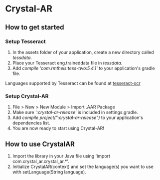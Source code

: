 # Crystal-AR

## How to get started
### Setup Tesseract
1. In the assets folder of your application, create a new directory called *tessdata*.
2. Place your Tesseract eng.traineddata file in *tessdata*.
3. Add *compile 'com.rmtheis:tess-two:5.4.1'* to your application's gradle file.

Languages supported by Tesseract can be found at [tesseract-ocr](https://github.com/tesseract-ocr/tessdata)

### Setup Crystal-AR
1. File > New > New Module > Import .AAR Package
2. Make sure *':crystal-ar-release'* is included in settings.gradle.
3. Add *compile project(":crystal-ar-release")* to your application's dependencies list.
4. You are now ready to start using Crystal-AR!

## How to use CrystalAR
1. Import the library in your Java file using 'import com.crystal_ar.crystal_ar.*'.
2. Initialize CrystalAR(context) and set the language(s) you want to use with setLanguage(String language).
